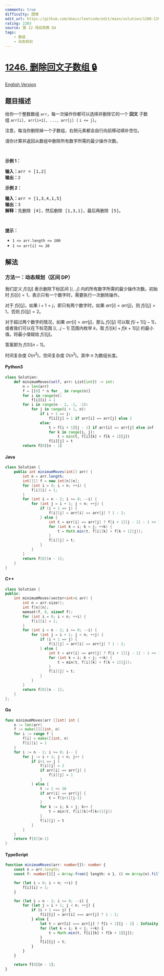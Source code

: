 ```yaml
---
comments: true
difficulty: 困难
edit_url: https://github.com/doocs/leetcode/edit/main/solution/1200-1299/1246.Palindrome%20Removal/README.md
rating: 2203
source: 第 12 场双周赛 Q4
tags:
    - 数组
    - 动态规划
---
```


<!-- problem:start -->

# [1246. 删除回文子数组 🔒](https://leetcode.cn/problems/palindrome-removal)

[English Version](/solution/1200-1299/1246.Palindrome%20Removal/README_EN.md)

## 题目描述

<!-- description:start -->

<p>给你一个整数数组&nbsp;<code>arr</code>，每一次操作你都可以选择并删除它的一个 <strong>回文</strong> 子数组&nbsp;<code>arr[i], arr[i+1], ..., arr[j]</code>（ <code>i &lt;= j</code>）。</p>

<p>注意，每当你删除掉一个子数组，右侧元素都会自行向前移动填补空位。</p>

<p>请你计算并返回从数组中删除所有数字所需的最少操作次数。</p>

<p>&nbsp;</p>

<p><strong>示例 1：</strong></p>

<pre><strong>输入：</strong>arr = [1,2]
<strong>输出：</strong>2
</pre>

<p><strong>示例 2：</strong></p>

<pre><strong>输入：</strong>arr = [1,3,4,1,5]
<strong>输出：</strong>3
<strong>解释：</strong>先删除 [4]，然后删除 [1,3,1]，最后再删除 [5]。
</pre>

<p>&nbsp;</p>

<p><strong>提示：</strong></p>

<ul>
	<li><code>1 &lt;= arr.length &lt;= 100</code></li>
	<li><code>1 &lt;= arr[i] &lt;= 20</code></li>
</ul>

<!-- description:end -->

## 解法

<!-- solution:start -->

### 方法一：动态规划（区间 DP）

我们定义 $f[i][j]$ 表示删除下标区间 $[i,..j]$ 内的所有数字所需的最少操作次数。初始时 $f[i][i] = 1$，表示只有一个数字时，需要执行一次删除操作。

对于 $f[i][j]$，如果 $i + 1 = j$，即只有两个数字时，如果 $arr[i]=arr[j]$，则 $f[i][j] = 1$，否则 $f[i][j] = 2$。

对于超过两个数字的情况，如果 $arr[i]=arr[j]$，那么 $f[i][j]$ 可以取 $f[i + 1][j - 1]$，或者我们可以在下标范围 $[i,..j-1]$ 范围内枚举 $k$，取 $f[i][k] + f[k + 1][j]$ 的最小值。将最小值赋给 $f[i][j]$。

答案即为 $f[0][n - 1]$。

时间复杂度 $O(n^3)$，空间复杂度 $O(n^2)$。其中 $n$ 为数组长度。

<!-- tabs:start -->

#### Python3

```python
class Solution:
    def minimumMoves(self, arr: List[int]) -> int:
        n = len(arr)
        f = [[0] * n for _ in range(n)]
        for i in range(n):
            f[i][i] = 1
        for i in range(n - 2, -1, -1):
            for j in range(i + 1, n):
                if i + 1 == j:
                    f[i][j] = 1 if arr[i] == arr[j] else 2
                else:
                    t = f[i + 1][j - 1] if arr[i] == arr[j] else inf
                    for k in range(i, j):
                        t = min(t, f[i][k] + f[k + 1][j])
                    f[i][j] = t
        return f[0][n - 1]
```

#### Java

```java
class Solution {
    public int minimumMoves(int[] arr) {
        int n = arr.length;
        int[][] f = new int[n][n];
        for (int i = 0; i < n; ++i) {
            f[i][i] = 1;
        }
        for (int i = n - 2; i >= 0; --i) {
            for (int j = i + 1; j < n; ++j) {
                if (i + 1 == j) {
                    f[i][j] = arr[i] == arr[j] ? 1 : 2;
                } else {
                    int t = arr[i] == arr[j] ? f[i + 1][j - 1] : 1 << 30;
                    for (int k = i; k < j; ++k) {
                        t = Math.min(t, f[i][k] + f[k + 1][j]);
                    }
                    f[i][j] = t;
                }
            }
        }
        return f[0][n - 1];
    }
}
```

#### C++

```cpp
class Solution {
public:
    int minimumMoves(vector<int>& arr) {
        int n = arr.size();
        int f[n][n];
        memset(f, 0, sizeof f);
        for (int i = 0; i < n; ++i) {
            f[i][i] = 1;
        }
        for (int i = n - 2; i >= 0; --i) {
            for (int j = i + 1; j < n; ++j) {
                if (i + 1 == j) {
                    f[i][j] = arr[i] == arr[j] ? 1 : 2;
                } else {
                    int t = arr[i] == arr[j] ? f[i + 1][j - 1] : 1 << 30;
                    for (int k = i; k < j; ++k) {
                        t = min(t, f[i][k] + f[k + 1][j]);
                    }
                    f[i][j] = t;
                }
            }
        }
        return f[0][n - 1];
    }
};
```

#### Go

```go
func minimumMoves(arr []int) int {
	n := len(arr)
	f := make([][]int, n)
	for i := range f {
		f[i] = make([]int, n)
		f[i][i] = 1
	}
	for i := n - 2; i >= 0; i-- {
		for j := i + 1; j < n; j++ {
			if i+1 == j {
				f[i][j] = 2
				if arr[i] == arr[j] {
					f[i][j] = 1
				}
			} else {
				t := 1 << 30
				if arr[i] == arr[j] {
					t = f[i+1][j-1]
				}
				for k := i; k < j; k++ {
					t = min(t, f[i][k]+f[k+1][j])
				}
				f[i][j] = t
			}
		}
	}
	return f[0][n-1]
}
```

#### TypeScript

```ts
function minimumMoves(arr: number[]): number {
    const n = arr.length;
    const f: number[][] = Array.from({ length: n }, () => Array(n).fill(0));

    for (let i = 0; i < n; ++i) {
        f[i][i] = 1;
    }

    for (let i = n - 2; i >= 0; --i) {
        for (let j = i + 1; j < n; ++j) {
            if (i + 1 === j) {
                f[i][j] = arr[i] === arr[j] ? 1 : 2;
            } else {
                let t = arr[i] === arr[j] ? f[i + 1][j - 1] : Infinity;
                for (let k = i; k < j; ++k) {
                    t = Math.min(t, f[i][k] + f[k + 1][j]);
                }
                f[i][j] = t;
            }
        }
    }

    return f[0][n - 1];
}
```

<!-- tabs:end -->

<!-- solution:end -->

<!-- problem:end -->
